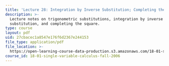 ```yaml
---
title: 'Lecture 28: Integration by Inverse Substitution; Completing the Square'
description: >-
  Lecture notes on trigonometric substitutions, integration by inverse
  substitution, and completing the square.
type: course
layout: pdf
uid: 27cbacec1a8547e176f6d2367e244153
file_type: application/pdf
file_location: >-
  https://open-learning-course-data-production.s3.amazonaws.com/18-01-single-variable-calculus-fall-2006/27cbacec1a8547e176f6d2367e244153_lec28.pdf
course_id: 18-01-single-variable-calculus-fall-2006
---
```

